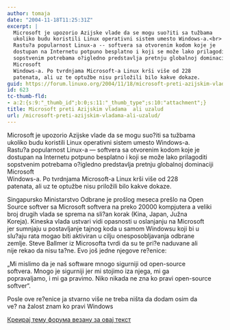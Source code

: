 ```yaml
---
author: tomaja
date: "2004-11-18T11:25:31Z"
excerpt: |
  Microsoft je upozorio Azijske vlade da se mogu suo?iti sa tužbama
  ukoliko budu koristili Linux operativni sistem umesto Windows-a.<br>
  Rastu?a popularnost Linux-a -- softvera sa otvorenim kodom koje je
  dostupan na Internetu potpuno besplatno i koji se može lako prilagoditi
  sopstvenim potrebama o?igledno predstavlja pretnju globalnoj dominaciji
  Microsoft
  Windows-a. Po tvrdnjama Microsoft-a Linux krši više od 228
  patenata, ali uz te optužbe nisu priložili bilo kakve dokaze.
guid: https://forum.linuxo.org/2004/11/18/microsoft-preti-azijskim-vladama-ali-uzalud/
id: 623
tc-thumb-fld:
- a:2:{s:9:"_thumb_id";b:0;s:11:"_thumb_type";s:10:"attachment";}
title: Microsoft preti Azijskim vladama  ali uzalud
url: /microsoft-preti-azijskim-vladama-ali-uzalud/
---
```

Microsoft je upozorio Azijske vlade da se mogu suo?iti sa tužbama  
ukoliko budu koristili Linux operativni sistem umesto Windows-a.  
Rastu?a popularnost Linux-a &#8212; softvera sa otvorenim kodom koje je  
dostupan na Internetu potpuno besplatno i koji se može lako prilagoditi  
sopstvenim potrebama o?igledno predstavlja pretnju globalnoj dominaciji  
Microsoft  
Windows-a. Po tvrdnjama Microsoft-a Linux krši više od 228  
patenata, ali uz te optužbe nisu priložili bilo kakve dokaze.<!--break-->

Singapursko Ministarstvo Odbrane je prošlog meseca prešlo na Open  
Source softver sa Microsoft softvera na preko 20000 kompjutera a veliki  
broj drugih vlada se sprema na sli?an korak </userdefined>(Kina, Japan, Južna  
Koreja). Kineska vlada ustvari vidi opasnosti u oslanjanju na Microsoft  
jer sumnjaju u postavljanje tajnog koda u samom Windowsu koji bi u  
slu?aju rata mogao biti aktiviran u cilju onesposobljavanja odbrane  
zemlje. Steve Ballmer iz Microsofta tvrdi da su te pri?e naduvane ali  
nije rekao da nisu ta?ne. Evo još jedne njegove re?enice:

&#8222;Mi mislimo da je naš software mnogo sigurniji od open-source  
softvera. Mnogo je sigurniji jer mi stojimo iza njega, mi ga  
popravaljamo, i mi ga pravimo. Niko nikada ne zna ko pravi open-source  
softver&#8220;. 

Posle ove re?enice ja stvarno više ne treba ništa da dodam osim da  
ve? na žalost znam ko pravi Windows

[Креирај тему форума везану за овај текст](https://linuxo.org/nova-tema-na-forumu/?se_pid=623)